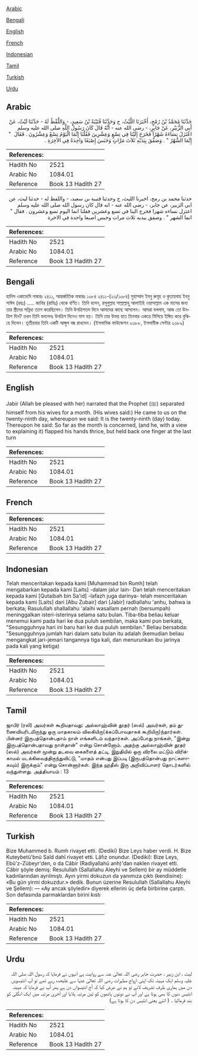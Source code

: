 [Arabic](#arabic)

[Bengali](#bengali)

[English](#english)

[French](#french)

[Indonesian](#indonesian)

[Tamil](#tamil)

[Turkish](#turkish)

[Urdu](#urdu)

## Arabic


<div dir="rtl" lang="ar" style={{fontSize:'larger',backgroundColor:'#f8f9fa',padding:20}}>
حَدَّثَنَا مُحَمَّدُ بْنُ رُمْحٍ، أَخْبَرَنَا اللَّيْثُ، ح وَحَدَّثَنَا قُتَيْبَةُ بْنُ سَعِيدٍ، - وَاللَّفْظُ لَهُ - حَدَّثَنَا لَيْثٌ، عَنْ أَبِي الزُّبَيْرِ، عَنْ جَابِرٍ، - رضى الله عنه - أَنَّهُ قَالَ كَانَ رَسُولُ اللَّهِ صلى الله عليه وسلم اعْتَزَلَ نِسَاءَهُ شَهْرًا فَخَرَجَ إِلَيْنَا فِي تِسْعٍ وَعِشْرِينَ فَقُلْنَا إِنَّمَا الْيَوْمُ تِسْعٌ وَعِشْرُونَ ‏.‏ فَقَالَ ‏ "‏ إِنَّمَا الشَّهْرُ ‏"‏ ‏.‏ وَصَفَّقَ بِيَدَيْهِ ثَلاَثَ مَرَّاتٍ وَحَبَسَ إِصْبَعًا وَاحِدَةً فِي الآخِرَةِ ‏.‏
</div>
<div style={{backgroundColor:'#f8f9fa',padding:20, marginBottom: 10}}><table> <thead> <tr> <th>References:</th> <th></th> </tr> </thead> <tbody><tr><td>Hadith No</td><td>2521</td></tr><tr><td>Arabic No</td><td>1084.01</td></tr><tr><td>Reference</td><td>Book 13 Hadith 27</td></tr></tbody></table></div>


<div dir="rtl" lang="ar" style={{fontSize:'larger',backgroundColor:'#f8f9fa',padding:20}}>
حدثنا محمد بن رمح، اخبرنا الليث، ح وحدثنا قتيبة بن سعيد، - واللفظ له - حدثنا ليث، عن ابي الزبير، عن جابر، - رضى الله عنه - انه قال كان رسول الله صلى الله عليه وسلم اعتزل نساءه شهرا فخرج الينا في تسع وعشرين فقلنا انما اليوم تسع وعشرون . فقال " انما الشهر " . وصفق بيديه ثلاث مرات وحبس اصبعا واحدة في الاخرة
</div>
<div style={{backgroundColor:'#f8f9fa',padding:20, marginBottom: 10}}><table> <thead> <tr> <th>References:</th> <th></th> </tr> </thead> <tbody><tr><td>Hadith No</td><td>2521</td></tr><tr><td>Arabic No</td><td>1084.01</td></tr><tr><td>Reference</td><td>Book 13 Hadith 27</td></tr></tbody></table></div>

## Bengali


<div dir="ltr" lang="bn" style={{fontSize:'larger',backgroundColor:'#f8f9fa',padding:20}}>
হাদিস একাডেমি নাম্বারঃ ২৪১১, আন্তর্জাতিক নাম্বারঃ ১০৮৪ ২৪১১-(২৩/১০৮৪) মুহাম্মাদ ইবনু রুমূহ ও কুতায়বাহ ইবনু সাঈদ (রহঃ) ..... জাবির (রাযিঃ) থেকে বর্ণিত। তিনি বলেন, রসূলুল্লাহ সাল্লাল্লাহু আলাইহি ওয়াসাল্লাম এক মাসের জন্য তার স্ত্রীদের সন্নিধ্য ত্যাগ করেছিলেন। তিনি উনত্রিশতম দিনে আমাদের কাছে আসলেন। আমরা বললাম, আজ তো উনত্রিশ দিন? তখন তিনি বললেনঃ উনত্রিশ দিনেও মাস হয়। তিনি তার উভয় হাত তিনবার একত্রে মিলিয়ে ইঙ্গিত করে বুঝিয়ে দিলেন। তৃতীয়বার তিনি একটি আঙ্গুল বন্ধ রাখলেন। (ইসলামিক ফাউন্ডেশন ২৩৮৮, ইসলামীক সেন্টার ২৩৮৯)
</div>
<div style={{backgroundColor:'#f8f9fa',padding:20, marginBottom: 10}}><table> <thead> <tr> <th>References:</th> <th></th> </tr> </thead> <tbody><tr><td>Hadith No</td><td>2521</td></tr><tr><td>Arabic No</td><td>1084.01</td></tr><tr><td>Reference</td><td>Book 13 Hadith 27</td></tr></tbody></table></div>

## English


<div dir="ltr" lang="en" style={{fontSize:'larger',backgroundColor:'#f8f9fa',padding:20}}>
Jabir (Allah be pleased with her) narrated that the Prophet (ﷺ) separated himself from his wives for a month. (His wives said:) He came to us on the twenty-ninth day, whereupon we said: It is the twenty-ninth (day) today. Thereupon he said: So far as the month is concerned, (and he, with a view to explaining it) flapped his hands thrice, but held back one finger at the last turn
</div>
<div style={{backgroundColor:'#f8f9fa',padding:20, marginBottom: 10}}><table> <thead> <tr> <th>References:</th> <th></th> </tr> </thead> <tbody><tr><td>Hadith No</td><td>2521</td></tr><tr><td>Arabic No</td><td>1084.01</td></tr><tr><td>Reference</td><td>Book 13 Hadith 27</td></tr></tbody></table></div>

## French


<div dir="ltr" lang="fr" style={{fontSize:'larger',backgroundColor:'#f8f9fa',padding:20}}>

</div>
<div style={{backgroundColor:'#f8f9fa',padding:20, marginBottom: 10}}><table> <thead> <tr> <th>References:</th> <th></th> </tr> </thead> <tbody><tr><td>Hadith No</td><td>2521</td></tr><tr><td>Arabic No</td><td>1084.01</td></tr><tr><td>Reference</td><td>Book 13 Hadith 27</td></tr></tbody></table></div>

## Indonesian


<div dir="ltr" lang="id" style={{fontSize:'larger',backgroundColor:'#f8f9fa',padding:20}}>
Telah menceritakan kepada kami [Muhammad bin Rumh] telah mengabarkan kepada kami [Laits] -dalam jalur lain- Dan telah menceritakan kepada kami [Qutaibah bin Sa'id] -lafazh juga darinya- telah menceritakan kepada kami [Laits] dari [Abu Zubair] dari [Jabir] radliallahu 'anhu, bahwa ia berkata; Rasulullah shallallahu 'alaihi wasallam pernah (bersumpah) meninggalkan isteri-isterinya selama satu bulan. Tiba-tiba beliau keluar menemui kami pada hari ke dua puluh sembilan, maka kami pun berkata, "Sesungguhnya hari ini baru hari ke dua puluh sembilan." Beliau bersabda: "Sesungguhnya jumlah hari dalam satu bulan itu adalah (kemudian beliau mengangkat jari-jemari tangannya tiga kali, dan menurunkan ibu jarinya pada kali yang ketiga)
</div>
<div style={{backgroundColor:'#f8f9fa',padding:20, marginBottom: 10}}><table> <thead> <tr> <th>References:</th> <th></th> </tr> </thead> <tbody><tr><td>Hadith No</td><td>2521</td></tr><tr><td>Arabic No</td><td>1084.01</td></tr><tr><td>Reference</td><td>Book 13 Hadith 27</td></tr></tbody></table></div>

## Tamil


<div dir="ltr" lang="ta" style={{fontSize:'larger',backgroundColor:'#f8f9fa',padding:20}}>
ஜாபிர் (ரலி) அவர்கள் கூறியதாவது: அல்லாஹ்வின் தூதர் (ஸல்) அவர்கள், தம் துணைவியரிடமிருந்து ஒரு மாதகாலம் விலகியிரு(க்கப்போவதாகக் கூறியிரு)ந்தார்கள். பின்னர் இருபத்தொன்பதாம் நாள் எங்களிடம் வந்தார்கள். அப்போது நாங்கள், "இன்று இருபத்தொன்பதாவது நாள்தான்" என்று சொன்னோம். அதற்கு அல்லாஹ்வின் தூதர் (ஸல்) அவர்கள் மூன்று தடவை கைகளைத் தட்டி, இறுதியில் ஒரு விரலை மட்டும் விரிக்காமல் மடக்கிவைத்திருந்துவிட்டு, "மாதம் என்பது இப்படி (இருபத்தொன்பது நாட்களாகவும்) இருக்கும்" என்று சொன்னார்கள். இந்த ஹதீஸ் இரு அறிவிப்பாளர் தொடர்களில் வந்துள்ளது. அத்தியாயம் : 13
</div>
<div style={{backgroundColor:'#f8f9fa',padding:20, marginBottom: 10}}><table> <thead> <tr> <th>References:</th> <th></th> </tr> </thead> <tbody><tr><td>Hadith No</td><td>2521</td></tr><tr><td>Arabic No</td><td>1084.01</td></tr><tr><td>Reference</td><td>Book 13 Hadith 27</td></tr></tbody></table></div>

## Turkish


<div dir="ltr" lang="tr" style={{fontSize:'larger',backgroundColor:'#f8f9fa',padding:20}}>
Bize Muhammed b. Rumh rivayet etti. (Dediki) Bize Leys haber verdi. H. Bize Kuteybetü'bnü Saîd dahî rivayet etti. Lâfız onundur. (Dediki): Bize Leys, Ebû'z-Zübeyr'den, o da Câbir (Radiyallahû anh)'dan naklen rivayet etti. Câbir şöyle demiş: Resulullah (Sallallahu Aleyhi ve Sellem) bir ay müddetle kadınlarından ayrılmıştı. Ayın yirmi dokuzun da yanımıza çıktı (kendisine): «Bu gün yirmi dokuzdur.» dedik. Bunun üzerine Resulullah (Sallallahu Aleyhi ve Şellem): — «Ay ancak şöyledir» diyerek ellerini üç defa birbirine çarptı. Son defasında parmaklardan birini kıstı
</div>
<div style={{backgroundColor:'#f8f9fa',padding:20, marginBottom: 10}}><table> <thead> <tr> <th>References:</th> <th></th> </tr> </thead> <tbody><tr><td>Hadith No</td><td>2521</td></tr><tr><td>Arabic No</td><td>1084.01</td></tr><tr><td>Reference</td><td>Book 13 Hadith 27</td></tr></tbody></table></div>

## Urdu


<div dir="rtl" lang="ur" style={{fontSize:'larger',backgroundColor:'#f8f9fa',padding:20}}>
لیث ، ابن زبیر ، حضرت جابر رضی اللہ تعالیٰ عنہ سے روایت ہے انہوں نے فرمایا کہ رسول اللہ صلی اللہ علیہ وسلم ایک مہینہ تک اپنی ازواج مطہرات رضی اللہ تعالیٰ عنہا سے علیحدہ رہے تھے تو آپ انتیسویں دن میں ہماری طرف تشریف لائے تو ہم نے عرض کیا کہ آج انتیسواں دن ہے پھر آپ نے فرمایا کہ مہینہ انتیس دنوں کا بھی ہوتا ہے اور آپ نے دونوں ہاتھوں کو تین مرتبہ ہلایا اور آخری مرتبہ میں ایک انگلی کو بند فرمالیا ۔ ( اتنے یعنی انتیس دن کا ہوتا ہے)
</div>
<div style={{backgroundColor:'#f8f9fa',padding:20, marginBottom: 10}}><table> <thead> <tr> <th>References:</th> <th></th> </tr> </thead> <tbody><tr><td>Hadith No</td><td>2521</td></tr><tr><td>Arabic No</td><td>1084.01</td></tr><tr><td>Reference</td><td>Book 13 Hadith 27</td></tr></tbody></table></div>